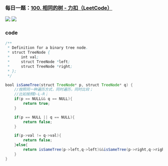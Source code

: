 ### 每日一题：[100. 相同的树 - 力扣（LeetCode）](https://leetcode.cn/problems/same-tree/description/)

![](https://younglion.oss-cn-beijing.aliyuncs.com/%E5%B1%8F%E5%B9%95%E6%88%AA%E5%9B%BE%202024-04-18%20215755.png)
![](https://younglion.oss-cn-beijing.aliyuncs.com/%E5%B1%8F%E5%B9%95%E6%88%AA%E5%9B%BE%202024-04-18%20215747.png)

### code

```java
/**
 * Definition for a binary tree node.
 * struct TreeNode {
 *     int val;
 *     struct TreeNode *left;
 *     struct TreeNode *right;
 * };
 */

bool isSameTree(struct TreeNode* p, struct TreeNode* q) {
    //按照同一种遍历方式，同时遍历，同时比较；
    //比如按照D-L-R；
    if(p == NULL&& q == NULL){
        return true;
    }

    if(p == NULL || q == NULL){
        return false;
    }

    if(p->val != q->val){
        return false;
    }else{
        return isSameTree(p->left,q->left)&&isSameTree(p->right,q->right);//直接同时进入下一个元素判断
    }
}
```


